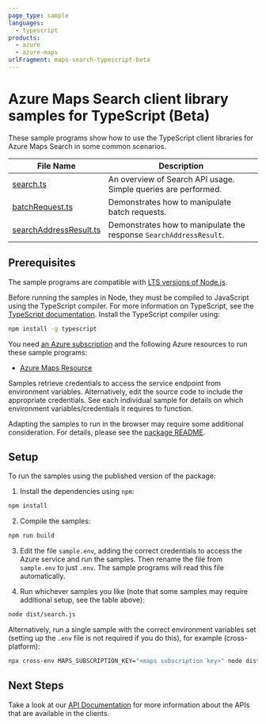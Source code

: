 ```yaml
---
page_type: sample
languages:
  - typescript
products:
  - azure
  - azure-maps
urlFragment: maps-search-typescript-beta
---
```


# Azure Maps Search client library samples for TypeScript (Beta)

These sample programs show how to use the TypeScript client libraries for Azure Maps Search in some common scenarios.

| **File Name**                                 | **Description**                                                    |
| --------------------------------------------- | ------------------------------------------------------------------ |
| [search.ts][search]                           | An overview of Search API usage. Simple queries are performed.     |
| [batchRequest.ts][batchrequest]               | Demonstrates how to manipulate batch requests.                     |
| [searchAddressResult.ts][searchaddressresult] | Demonstrates how to manipulate the response `SearchAddressResult`. |

## Prerequisites

The sample programs are compatible with [LTS versions of Node.js](https://github.com/nodejs/release#release-schedule).

Before running the samples in Node, they must be compiled to JavaScript using the TypeScript compiler. For more information on TypeScript, see the [TypeScript documentation][typescript]. Install the TypeScript compiler using:

```bash
npm install -g typescript
```

You need [an Azure subscription][freesub] and the following Azure resources to run these sample programs:

- [Azure Maps Resource][createinstance_azuremapsresource]

Samples retrieve credentials to access the service endpoint from environment variables. Alternatively, edit the source code to include the appropriate credentials. See each individual sample for details on which environment variables/credentials it requires to function.

Adapting the samples to run in the browser may require some additional consideration. For details, please see the [package README][package].

## Setup

To run the samples using the published version of the package:

1. Install the dependencies using `npm`:

```bash
npm install
```

2. Compile the samples:

```bash
npm run build
```

3. Edit the file `sample.env`, adding the correct credentials to access the Azure service and run the samples. Then rename the file from `sample.env` to just `.env`. The sample programs will read this file automatically.

4. Run whichever samples you like (note that some samples may require additional setup, see the table above):

```bash
node dist/search.js
```

Alternatively, run a single sample with the correct environment variables set (setting up the `.env` file is not required if you do this), for example (cross-platform):

```bash
npx cross-env MAPS_SUBSCRIPTION_KEY="<maps subscription key>" node dist/search.js
```

## Next Steps

Take a look at our [API Documentation][apiref] for more information about the APIs that are available in the clients.

[search]: https://github.com/Azure/azure-sdk-for-js/blob/main/sdk/maps/maps-search/samples/v1-beta/typescript/src/search.ts
[batchrequest]: https://github.com/Azure/azure-sdk-for-js/blob/main/sdk/maps/maps-search/samples/v1-beta/typescript/src/batchRequest.ts
[searchaddressresult]: https://github.com/Azure/azure-sdk-for-js/blob/main/sdk/maps/maps-search/samples/v1-beta/typescript/src/searchAddressResult.ts
[apiref]: https://docs.microsoft.com/javascript/api/@azure/maps-search
[freesub]: https://azure.microsoft.com/free/
[createinstance_azuremapsresource]: https://docs.microsoft.com/azure/azure-maps/how-to-create-template
[package]: https://github.com/Azure/azure-sdk-for-js/tree/main/sdk/maps/maps-search/README.md
[typescript]: https://www.typescriptlang.org/docs/home.html
